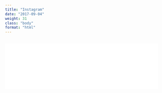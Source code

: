 ```yaml
---
title: "Instagram"
date: "2017-09-04"
weight: 31
class: "body"
format: "html"
---
```

## <!-- LightWidget WIDGET --><script src="//lightwidget.com/widgets/lightwidget.js"></script><iframe src="//lightwidget.com/widgets/a441fdccc5905db68f585c412c998804.html" scrolling="no" allowtransparency="true" class="lightwidget-widget" style="width: 100%; border: 0; overflow: hidden;"></iframe>
<div class="taggbox-container" style="width:100%;height:100%;overflow: auto;"><div class="taggbox-socialwall" data-wall-id="68570" view-url="https://widget.taggbox.com/68570"></div><script src="https://widget.taggbox.com/embed.min.js" type="text/javascript"></script></div>
